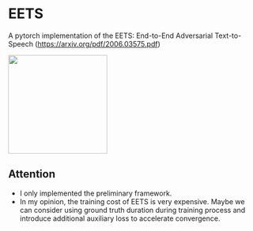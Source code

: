 # EETS
A pytorch implementation of the EETS: End-to-End Adversarial Text-to-Speech (https://arxiv.org/pdf/2006.03575.pdf)

<img src="https://github.com/yanggeng1995/EETS/images/eets.png" height="200" /><br/>

## Attention
* I only implemented the preliminary framework.
* In my opinion, the training cost of EETS is very expensive. Maybe we can consider using ground truth duration during training process and introduce additional auxiliary loss to accelerate convergence.
